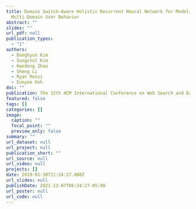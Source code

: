 ```yaml
---
title: Domain Switch-Aware Holistic Recurrent Neural Network for Modeling
  Multi-Domain User Behavior
abstract: ""
slides: ""
url_pdf: null
publication_types:
  - "1"
authors:
  - Donghyun Kim
  - Sungchul Kim
  - Handong Zhao
  - Sheng Li
  - Ryan Rossi
  - Eunyee Koh
doi: ""
publication: The 12th ACM International Conference on Web Search and Data Mining (WSDM)
featured: false
tags: []
categories: []
image:
  caption: ""
  focal_point: ""
  preview_only: false
summary: ""
url_dataset: null
url_project: null
publication_short: ""
url_source: null
url_video: null
projects: []
date: 2019-01-30T11:24:27.000Z
url_slides: null
publishDate: 2021-12-07T06:24:27-05:00
url_poster: null
url_code: null
---
```

